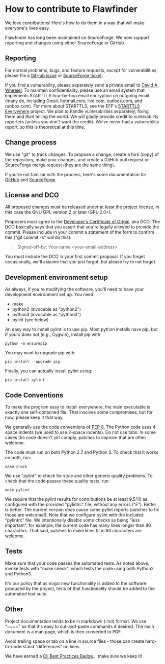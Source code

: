 # How to contribute to Flawfinder

We love contributions!  Here's how to do them in a way that will
make everyone's lives easy.

Flawfinder has long been maintained on SourceForge.
We now support reporting and changes using either SourceForge or GitHub.

## Reporting

For normal problems, bugs, and feature requests, *except* for
vulnerabilities, please file a
[GitHub issue](https://github.com/david-a-wheeler/flawfinder/issues) or
[SourceForge ticket](https://sourceforge.net/p/flawfinder/_list/tickets).

If you find a vulnerability, please separately send a private email to
[David A. Wheeler](https://dwheeler.com/contactme.html).
To maintain confidentiality,
please use an email system that implements STARTTLS hop-by-hop email
encryption on outgoing email (many do, including
Gmail, hotmail.com, live.com, outlook.com, and runbox.com).
For more about STARTTLS, see the
EFF's [STARTTLS Everywhere](https://www.starttls-everywhere.org/) project.
We plan to handle vulnerabilities separately, fixing them and *then*
telling the world.  We will gladly provide credit to vulnerability reporters
(unless you don't want the credit).  We've never had a vulnerability
report, so this is theoretical at this time.

## Change process

We use "git" to track changes.  To propose a change, create a fork
(copy) of the repository, make your changes, and create a
GitHub pull request or SourceForge merge request (they are the same thing).

If you're not familiar with the process, here's some
documentation for
[GitHub](https://help.github.com/articles/about-pull-requests/)
and
[SourceForge](https://sourceforge.net/p/forge/documentation/Git/).

## License and DCO

All proposed changes must be released under at least the project license,
in this case the GNU GPL version 2 or later (GPL-2.0+).

Proposers must agree to the
[Developer's Certificate of Origin](https://developercertificate.org/),
aka DCO.
The DCO basically says that you assert that you're legally allowed to
provide the commit.  Please include in your commit a statement of the
form to confirm this ("git commit -s" will do this):

> Signed-off-by: Your-name \<your-email-address\>

You must include the DCO in your first commit proposal.
If you forget occasionally, we'll assume that you just forgot, but
please try to not forget.

## Development environment setup

As always, if you're modifying the software, you'll need to have
your development environment set up. You need:

* make
* python2 (invocable as "python2")
* python3 (invocable as "python3")
* pylint (see below)

An easy way to install pylint is to use pip.
Most python installs have pip, but if yours does not
(e.g., Cygwin), install pip with:

~~~~
python -m ensurepip
~~~~

You may want to upgrade pip with:

~~~~
pip install --upgrade pip
~~~~

Finally, you can actually install pylint using:

~~~~
pip install pylint
~~~~

## Code Conventions

To make the program easy to install everywhere, the main executable
is exactly one self-contained file.  That involves some compromises,
but for now, please keep it that way.

We generally use the code conventions of
[PEP 8](https://www.python.org/dev/peps/pep-0008/).
The Python code uses 4-space indents (we used to use 2-space indents).
Do not use tabs.  In some cases the code doesn't yet comply;
patches to improve that are often welcome.

The code must run on both Python 2.7 and Python 3.
To check that it works on both, run:

~~~~
make check
~~~~

We use "pylint" to check for style and other generic quality problems.
To check that the code passes these quality tests, run:

~~~~
make pylint
~~~~

We require that the pylint results for contributions be at least 9.5/10 as
configured with the provided "pylintrc" file, without any errors ("E").
Better is better.  The current version *does* cause some pylint reports
(patches to fix those are welcome!).  Note that we configure pylint
with the included "pylintrc" file.
We intentionally disable some checks as being "less important",
for example, the current code has many lines longer than 80 characters.
That said, patches to make lines fit in 80 characters are welcome.

## Tests

Make *sure* that your code passes the automated tests.
As noted above, invoke tests with
"make check", which tests the code using both Python2 and Python3.

It's our policy that as major new functionality is added to the software
produced by the project, tests of that functionality should be added to
the automated test suite.

## Other

Project documentation tends to be in markdown (.md) format.
We use "~~~~" so that it's easy to cut-and-paste commands if desired.
The main document is a man page, which is then converted to PDF.

Avoid trailing space or tab on a line in source files - those can create
hard-to-understand "differences" on lines.

We have earned a
[CII Best Practices Badge](https://bestpractices.coreinfrastructure.org/projects/323)... make sure we keep it!
